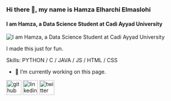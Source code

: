 ### Hi there 👋, my name is Hamza Elharchi Elmaslohi
#### I am Hamza, a Data Science Student at Cadi Ayyad University
![I am Hamza, a Data Science Student at Cadi Ayyad University](https://tinkercademy.com/wp-content/uploads/2017/04/Generic-Banner-07-Web-App-Developer.png)

I made this just for fun.

Skills: PYTHON / C / JAVA / JS / HTML / CSS

- 🔭 I’m currently working on this page. 


[<img src='https://cdn.jsdelivr.net/npm/simple-icons@3.0.1/icons/github.svg' alt='github' height='40'>](https://github.com/HAMZA-ELHARCHI-ELMASLOHI )      [<img src='https://cdn.jsdelivr.net/npm/simple-icons@3.0.1/icons/linkedin.svg' alt='linkedin' height='40'>](https://www.linkedin.com/in/hamza-elharchi-elmaslohi-59248919b/)       [<img src='https://cdn.jsdelivr.net/npm/simple-icons@3.0.1/icons/twitter.svg' alt='twitter' height='40'>](https://twitter.com/elharchi_hamza)  

